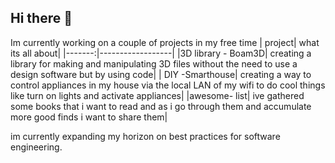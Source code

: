 ## Hi there 👋

Im currently working on a couple of projects in my free time
| project| what its all about|
|-------:|------------------|
|3D library - Boam3D| creating a library for making and manipulating 3D files without the need to use a design software but by using code|
| DIY -Smarthouse| creating a way to control appliances in my house via the local LAN of my wifi to do cool things like turn on lights and activate appliances|
|awesome- list| ive gathered some books that i want to read and as i go through them and accumulate more good finds i want to share them|

im currently expanding my horizon on best practices for software engineering.

<!--
**wabalubdub/wabalubdub** is a ✨ _special_ ✨ repository because its `README.md` (this file) appears on your GitHub profile.

Here are some ideas to get you started:

- 🔭 I’m currently working on ...
- 🌱 I’m currently learning ...
- 👯 I’m looking to collaborate on ...
- 🤔 I’m looking for help with ...
- 💬 Ask me about ...
- 📫 How to reach me: ...
- 😄 Pronouns: ...
- ⚡ Fun fact: ...
-->
